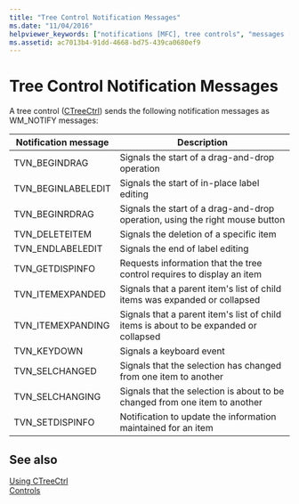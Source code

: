 ```yaml
---
title: "Tree Control Notification Messages"
ms.date: "11/04/2016"
helpviewer_keywords: ["notifications [MFC], tree controls", "messages [MFC], notification", "CTreeCtrl class [MFC], notifications", "notifications [MFC], CTreeCtrl", "tree controls [MFC], notification messages"]
ms.assetid: ac7013b4-91dd-4668-bd75-439ca0680ef9
---
```

# Tree Control Notification Messages

A tree control ([CTreeCtrl](../mfc/reference/ctreectrl-class.md)) sends the following notification messages as WM_NOTIFY messages:

|Notification message|Description|
|--------------------------|-----------------|
|TVN_BEGINDRAG|Signals the start of a drag-and-drop operation|
|TVN_BEGINLABELEDIT|Signals the start of in-place label editing|
|TVN_BEGINRDRAG|Signals the start of a drag-and-drop operation, using the right mouse button|
|TVN_DELETEITEM|Signals the deletion of a specific item|
|TVN_ENDLABELEDIT|Signals the end of label editing|
|TVN_GETDISPINFO|Requests information that the tree control requires to display an item|
|TVN_ITEMEXPANDED|Signals that a parent item's list of child items was expanded or collapsed|
|TVN_ITEMEXPANDING|Signals that a parent item's list of child items is about to be expanded or collapsed|
|TVN_KEYDOWN|Signals a keyboard event|
|TVN_SELCHANGED|Signals that the selection has changed from one item to another|
|TVN_SELCHANGING|Signals that the selection is about to be changed from one item to another|
|TVN_SETDISPINFO|Notification to update the information maintained for an item|

## See also

[Using CTreeCtrl](../mfc/using-ctreectrl.md)<br/>
[Controls](../mfc/controls-mfc.md)
